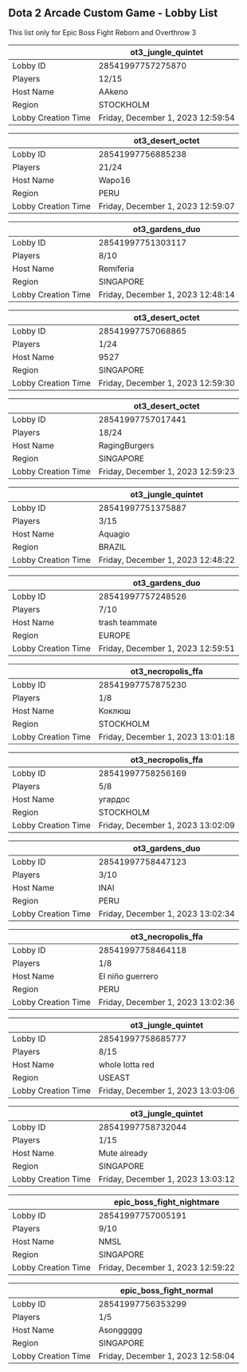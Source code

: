 ## Dota 2 Arcade Custom Game - Lobby List

This list only for Epic Boss Fight Reborn and Overthrow 3

|  | ot3_jungle_quintet |
| ------ | ------ |
| Lobby ID | 28541997757275870 |
| Players | 12/15 |
| Host Name | AAkeno |
| Region | STOCKHOLM |
| Lobby Creation Time | Friday, December 1, 2023 12:59:54 |


|  | ot3_desert_octet |
| ------ | ------ |
| Lobby ID | 28541997756885238 |
| Players | 21/24 |
| Host Name | Wapo16 |
| Region | PERU |
| Lobby Creation Time | Friday, December 1, 2023 12:59:07 |


|  | ot3_gardens_duo |
| ------ | ------ |
| Lobby ID | 28541997751303117 |
| Players | 8/10 |
| Host Name | Remiferia |
| Region | SINGAPORE |
| Lobby Creation Time | Friday, December 1, 2023 12:48:14 |


|  | ot3_desert_octet |
| ------ | ------ |
| Lobby ID | 28541997757068865 |
| Players | 1/24 |
| Host Name | 9527 |
| Region | SINGAPORE |
| Lobby Creation Time | Friday, December 1, 2023 12:59:30 |


|  | ot3_desert_octet |
| ------ | ------ |
| Lobby ID | 28541997757017441 |
| Players | 18/24 |
| Host Name | RagingBurgers |
| Region | SINGAPORE |
| Lobby Creation Time | Friday, December 1, 2023 12:59:23 |


|  | ot3_jungle_quintet |
| ------ | ------ |
| Lobby ID | 28541997751375887 |
| Players | 3/15 |
| Host Name | Aquagio |
| Region | BRAZIL |
| Lobby Creation Time | Friday, December 1, 2023 12:48:22 |


|  | ot3_gardens_duo |
| ------ | ------ |
| Lobby ID | 28541997757248526 |
| Players | 7/10 |
| Host Name | trash teammate |
| Region | EUROPE |
| Lobby Creation Time | Friday, December 1, 2023 12:59:51 |


|  | ot3_necropolis_ffa |
| ------ | ------ |
| Lobby ID | 28541997757875230 |
| Players | 1/8 |
| Host Name | Коклюш |
| Region | STOCKHOLM |
| Lobby Creation Time | Friday, December 1, 2023 13:01:18 |


|  | ot3_necropolis_ffa |
| ------ | ------ |
| Lobby ID | 28541997758256169 |
| Players | 5/8 |
| Host Name | угардос |
| Region | STOCKHOLM |
| Lobby Creation Time | Friday, December 1, 2023 13:02:09 |


|  | ot3_gardens_duo |
| ------ | ------ |
| Lobby ID | 28541997758447123 |
| Players | 3/10 |
| Host Name | INAI |
| Region | PERU |
| Lobby Creation Time | Friday, December 1, 2023 13:02:34 |


|  | ot3_necropolis_ffa |
| ------ | ------ |
| Lobby ID | 28541997758464118 |
| Players | 1/8 |
| Host Name | El niño guerrero |
| Region | PERU |
| Lobby Creation Time | Friday, December 1, 2023 13:02:36 |


|  | ot3_jungle_quintet |
| ------ | ------ |
| Lobby ID | 28541997758685777 |
| Players | 8/15 |
| Host Name | whole lotta red |
| Region | USEAST |
| Lobby Creation Time | Friday, December 1, 2023 13:03:06 |


|  | ot3_jungle_quintet |
| ------ | ------ |
| Lobby ID | 28541997758732044 |
| Players | 1/15 |
| Host Name | Mute already |
| Region | SINGAPORE |
| Lobby Creation Time | Friday, December 1, 2023 13:03:12 |


|  | epic_boss_fight_nightmare |
| ------ | ------ |
| Lobby ID | 28541997757005191 |
| Players | 9/10 |
| Host Name | NMSL |
| Region | SINGAPORE |
| Lobby Creation Time | Friday, December 1, 2023 12:59:22 |


|  | epic_boss_fight_normal |
| ------ | ------ |
| Lobby ID | 28541997756353299 |
| Players | 1/5 |
| Host Name | Asonggggg |
| Region | SINGAPORE |
| Lobby Creation Time | Friday, December 1, 2023 12:58:04 |


